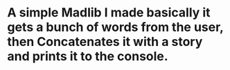 # A simple Madlib I made basically it gets a bunch of words from the user, then Concatenates it with a story and prints it to the console.
